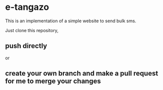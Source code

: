 # e-tangazo

This is an implementation of a simple website to send bulk sms.

Just clone this repository,
## push directly 

or 

## create your own branch  and  make a pull request for me to merge your changes
